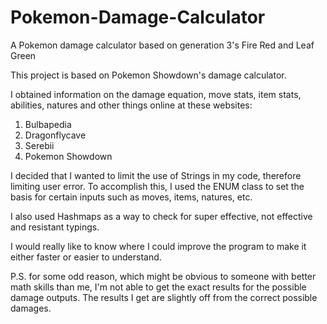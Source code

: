 # Pokemon-Damage-Calculator
A Pokemon damage calculator based on generation 3's Fire Red and Leaf Green

This project is based on Pokemon Showdown's damage calculator.

I obtained information on the damage equation, move stats, item stats, abilities, natures and other things online at these websites:
1. Bulbapedia
2. Dragonflycave
3. Serebii
4. Pokemon Showdown

I decided that I wanted to limit the use of Strings in my code, therefore limiting user error. To accomplish this, I used the ENUM class
to set the basis for certain inputs such as moves, items, natures, etc. 

I also used Hashmaps as a way to check for super effective, not effective and resistant typings.

I would really like to know where I could improve the program to make it either faster or easier to understand.

P.S. for some odd reason, which might be obvious to someone with better math skills than me, I'm not able to get the exact results
for the possible damage outputs. The results I get are slightly off from the correct possible damages.
